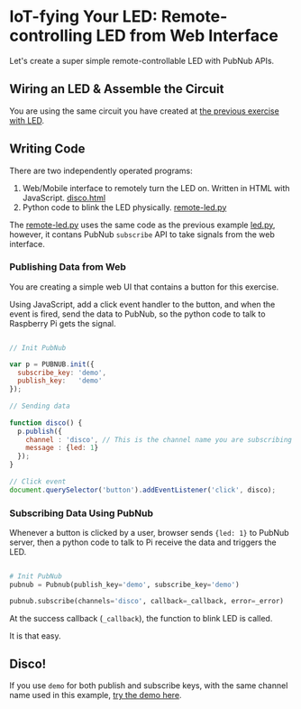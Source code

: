 # IoT-fying Your LED: Remote-controlling LED from Web Interface

Let's create a super simple remote-controllable LED with PubNub APIs.

## Wiring an LED & Assemble the Circuit

You are using the same circuit you have created at [the previous exercise with LED](../led).

## Writing Code

There are two independently operated programs:

1. Web/Mobile interface to remotely turn the LED on. Written in HTML with JavaScript. [disco.html](https://github.com/pubnub/workshop-raspberrypi/blob/master/web/disco.html)
2. Python code to blink the LED physically. [remote-led.py](remote-led.py)

The [remote-led.py](remote-led.py) uses the same code as the previous example [led.py](../led/led.py), however, it contans PubNub `subscribe` API to take signals from the web interface.

### Publishing Data from Web

You are creating a simple web UI that contains a button for this exercise.

Using JavaScript, add a click event handler to the button, and when the event is fired, send the data to PubNub, so the python code to talk to Raspberry Pi gets the signal.

```javascript

// Init PubNub

var p = PUBNUB.init({
  subscribe_key: 'demo',
  publish_key:   'demo'
});
	
// Sending data
	
function disco() {
  p.publish({
    channel : 'disco', // This is the channel name you are subscribing in remote-led.py
    message : {led: 1}
  });
}
    
// Click event
document.querySelector('button').addEventListener('click', disco);

```

### Subscribing Data Using PubNub

Whenever a button is clicked by a user, browser sends `{led: 1}` to PubNub server, then a python code to talk to Pi receive the data and triggers the LED.


```python

# Init PubNub
pubnub = Pubnub(publish_key='demo', subscribe_key='demo')

pubnub.subscribe(channels='disco', callback=_callback, error=_error)
```

At the success callback (`_callback`), the function to blink LED is called. 

It is that easy.

## Disco!

If you use `demo` for both publish and subscribe keys, with the same channel name used in this example, [try the demo here](http://pubnub.github.io/workshop-raspberrypi/web/disco.html).



